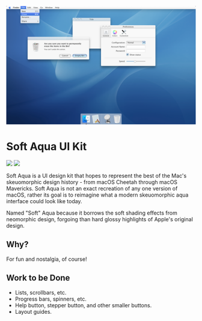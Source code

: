 
![UI Screenshot](screenshot.png)

# Soft Aqua UI Kit

<a href="https://github.com/m7andrew/soft-aqua-ui-kit/blob/main/license.txt"><img src="https://img.shields.io/github/license/m7andrew/soft-aqua-ui-kit?style=plastic"></a> <a href="https://www.sketch.com/apps/"><img src="https://img.shields.io/badge/Sketch-v87%20or%20newer-f7b500?style=plastic&logo=sketch"></a>

Soft Aqua is a UI design kit that hopes to represent the best of the Mac's skeuomorphic design history - from macOS Cheetah through macOS Mavericks. Soft Aqua is not an exact recreation of any one version of macOS, rather its goal is to reimagine what a modern skeuomorphic aqua interface could look like today. 

Named "Soft" Aqua because it borrows the soft shading effects from neomorphic design, forgoing than hard glossy highlights of Apple's original design.

## Why?

For fun and nostalgia, of course!

## Work to be Done

- Lists, scrollbars, etc.
- Progress bars, spinners, etc.
- Help button, stepper button, and other smaller buttons.
- Layout guides.